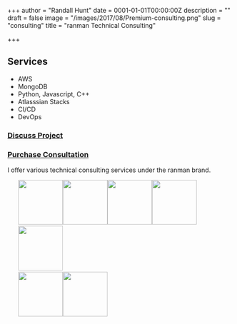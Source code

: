 +++
author = "Randall Hunt"
date = 0001-01-01T00:00:00Z
description = ""
draft = false
image = "/images/2017/08/Premium-consulting.png"
slug = "consulting"
title = "ranman Technical Consulting"

+++

## Services
* AWS
* MongoDB
* Python, Javascript, C++
* Atlasssian Stacks
* CI/CD
* DevOps

### <a href="mailto:ranman@ranman.com">Discuss Project</a>
### <a href="mailto:ranman@ranman.com">Purchase Consultation</a>

I offer various technical consulting services under the ranman brand.


<ul style="list-style-type: none">
<li style="float: left"><a href="https://www.certmetrics.com/amazon/public/badge.aspx?i=1&t=c&d=2016-10-27&ci=AWS00146283">
	<img src="https://www.certmetrics.com/api/ob/image/amazon/c/1" width=100 />
</a>
</li>
<li style="float: left">
<a href="https://www.certmetrics.com/amazon/public/badge.aspx?i=2&t=c&d=2016-08-17&ci=AWS00146283">
	<img src="https://www.certmetrics.com/api/ob/image/amazon/c/2" width=100 />
</a>
</li>
<li style="float: left">
<a href="https://www.certmetrics.com/amazon/public/badge.aspx?i=3&t=c&d=2016-11-01&ci=AWS00146283">
	<img src="https://www.certmetrics.com/api/ob/image/amazon/c/3" width=100/>
</a>
</li>
<li style="float: left">
<a href="https://www.certmetrics.com/amazon/public/badge.aspx?i=4&t=c&d=2016-11-16&ci=AWS00146283">
	<img src="https://www.certmetrics.com/api/ob/image/amazon/c/4" width=100 />
</a>
</li>
<li style="float: left">
<a href="https://www.certmetrics.com/amazon/public/badge.aspx?i=5&t=c&d=2016-12-12&ci=AWS00146283">
	<img src="https://www.certmetrics.com/api/ob/image/amazon/c/5" width=100 />
</a>
</li>
<li style="float: left; clear: left;">
<a href="https://www.certmetrics.com/amazon/public/badge.aspx?i=5&t=c&d=2016-12-12&ci=AWS00146283">
	<img src="https://www.certmetrics.com/api/ob/image/amazon/c/6" width=100 />
</a>
</li>
<li style="float: left">
<a href="https://www.certmetrics.com/amazon/public/badge.aspx?i=8&t=c&d=2017-06-07&ci=AWS00146283">
	<img src="https://www.certmetrics.com/api/ob/image/amazon/c/8" width=100/>
</a>
</li>
</ul>


